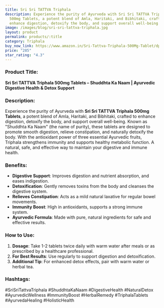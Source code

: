 ```yaml
---
title: Sri Sri TATTVA Triphala
description: Experience the purity of Ayurveda with Sri Sri TATTVA Triphala
  500mg Tablets, a potent blend of Amla, Haritaki, and Bibhitaki, crafted to
  enhance digestion, detoxify the body, and support overall well-being.
image: /images/blog/sri-sri-tattva-triphala.jpg
layout: product
permalink: products/:title
category: Triphala
buy_now_link: https://www.amazon.in/Sri-Tattva-Triphala-500Mg-Tablet/dp/B07P8YD47Z/ref=sr_1_31?crid=3AE0V1J1E19HZ&tag=m0150-21
price: "285"
star_rating: "4.3"
---
```

### Product Title:
**Sri Sri TATTVA Triphala 500mg Tablets – Shuddhta Ka Naam | Ayurvedic Digestive Health & Detox Support**

### Description:
Experience the purity of Ayurveda with **Sri Sri TATTVA Triphala 500mg Tablets**, a potent blend of Amla, Haritaki, and Bibhitaki, crafted to enhance digestion, detoxify the body, and support overall well-being. Known as "Shuddhta Ka Naam" (the name of purity), these tablets are designed to promote smooth digestion, relieve constipation, and naturally detoxify the body. With the antioxidant power of three essential Ayurvedic fruits, Triphala strengthens immunity and supports healthy metabolic function. A natural, safe, and effective way to maintain your digestive and immune health.

### Benefits:
- **Digestive Support**: Improves digestion and nutrient absorption, and eases indigestion.
- **Detoxification**: Gently removes toxins from the body and cleanses the digestive system.
- **Relieves Constipation**: Acts as a mild natural laxative for regular bowel movements.
- **Immunity Boost**: High in antioxidants, supports a strong immune system.
- **Ayurvedic Formula**: Made with pure, natural ingredients for safe and effective results.

### How to Use:
1. **Dosage**: Take 1-2 tablets twice daily with warm water after meals or as prescribed by a healthcare professional.
2. **For Best Results**: Use regularly to support digestion and detoxification.
3. **Additional Tip**: For enhanced detox effects, pair with warm water or herbal tea.

### Hashtags:
#SriSriTattvaTriphala #ShuddhtaKaNaam #DigestiveHealth #NaturalDetox #AyurvedicWellness #ImmunityBoost #HerbalRemedy #TriphalaTablets #AyurvedaHealing #HolisticHealth
